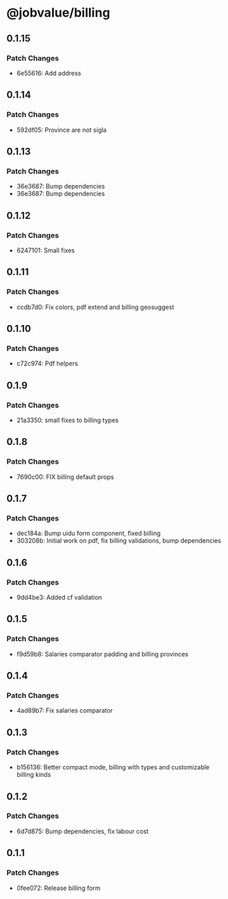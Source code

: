 # @jobvalue/billing

## 0.1.15

### Patch Changes

- 6e55616: Add address

## 0.1.14

### Patch Changes

- 592df05: Province are not sigla

## 0.1.13

### Patch Changes

- 36e3687: Bump dependencies
- 36e3687: Bump dependencies

## 0.1.12

### Patch Changes

- 6247101: Small fixes

## 0.1.11

### Patch Changes

- ccdb7d0: Fix colors, pdf extend and billing geosuggest

## 0.1.10

### Patch Changes

- c72c974: Pdf helpers

## 0.1.9

### Patch Changes

- 21a3350: small fixes to billing types

## 0.1.8

### Patch Changes

- 7690c00: FIX billing default props

## 0.1.7

### Patch Changes

- dec184a: Bump uidu form component, fixed billing
- 303208b: Initial work on pdf, fix billing validations, bump dependencies

## 0.1.6

### Patch Changes

- 9dd4be3: Added cf validation

## 0.1.5

### Patch Changes

- f9d59b8: Salaries comparator padding and billing provinces

## 0.1.4

### Patch Changes

- 4ad89b7: Fix salaries comparator

## 0.1.3

### Patch Changes

- b156136: Better compact mode, billing with types and customizable billing kinds

## 0.1.2

### Patch Changes

- 6d7d875: Bump dependencies, fix labour cost

## 0.1.1

### Patch Changes

- 0fee072: Release billing form
